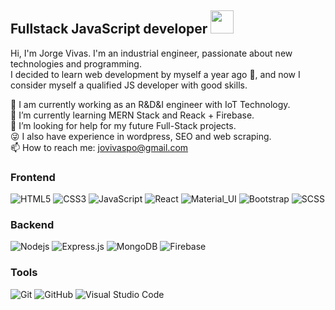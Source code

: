 <h2>Fullstack JavaScript developer <img src='https://media4.giphy.com/media/GZu3NtMoA6Lp2alLKk/giphy.gif?cid=ecf05e47yewzfsj2v9q7ila07q34qty7twqawxtl9b4d2wn8&rid=giphy.gif&ct=s' width='37'/></h2> 

<p>Hi, I'm Jorge Vivas. I'm an industrial engineer, passionate about new technologies and programming.
<br>
I decided to learn web development by myself a year ago 🚀, and now I consider myself a qualified JS developer with good skills.
<br>


💼 I am currently working as an R&D&I engineer with IoT Technology. <br>
🌱 I’m currently learning MERN Stack and Reack + Firebase. <br>
🤔 I’m looking for help for my future Full-Stack projects.<br>
😜 I also have experience in wordpress, SEO and web scraping. <br>
📫 How to reach me: jovivaspo@gmail.com <br>
  
</p>

### Frontend
![HTML5](https://img.shields.io/badge/-HTML5-black?style=flat-square&logo=html5&logoColor=white)
![CSS3](https://img.shields.io/badge/-CSS3-black?style=flat-square&logo=css3)
![JavaScript](https://img.shields.io/badge/-JavaScript-black?style=flat-square&logo=javascript)
![React](https://img.shields.io/badge/-React-black?style=flat-square&logo=react)
![Material_UI](https://img.shields.io/badge/-Material_UI-black?style=flat-square&logo=material-ui)
![Bootstrap](https://img.shields.io/badge/-Bootstrap-black?style=flat-square&logo=bootstrap)
![SCSS](https://img.shields.io/badge/-SCSS-black?style=flat-square&logo=SASS)


### Backend

![Nodejs](https://img.shields.io/badge/-Nodejs-black?style=flat-square&logo=Node.js)
![Express.js](https://img.shields.io/badge/-Express-black?style=flat-square&logo=expressjs)
![MongoDB](https://img.shields.io/badge/-MongoDB-black?style=flat-square&logo=mongodb)
![Firebase](https://img.shields.io/badge/-Firebase-black?style=flat-square&logo=Firebase)


### Tools
![Git](https://img.shields.io/badge/-Git-black?style=flat-square&logo=git)
![GitHub](https://img.shields.io/badge/-GitHub-black?style=flat-square&logo=github)
![Visual Studio Code](https://img.shields.io/badge/-Visual%20Studio%20Code-black?style=flat&logo=visual-studio-code)

